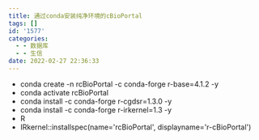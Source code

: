 ```yaml
---
title: 通过conda安装纯净环境的cBioPortal
tags: []
id: '1577'
categories:
  - - 数据库
  - - 生信
date: 2022-02-27 22:36:33
---
```


*   conda create -n rcBioPortal -c conda-forge r-base=4.1.2 -y
*   conda activate rcBioPortal
*   conda install -c conda-forge r-cgdsr=1.3.0 -y
*   conda install -c conda-forge r-irkernel=1.3 -y
*   R
*   IRkernel::installspec(name='rcBioPortal', displayname='r-cBioPortal')